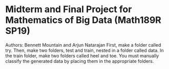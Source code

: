 # Midterm and Final Project for Mathematics of Big Data (Math189R SP19)
Authors: Bennett Mountain and Arjun Natarajan
First, make a folder called try.
Then, make two folders, test and train, nested in a folder called data. In the train folder, make two folders called heel and toe. You must manually classify the generated data by placing them in the appropriate folders.
